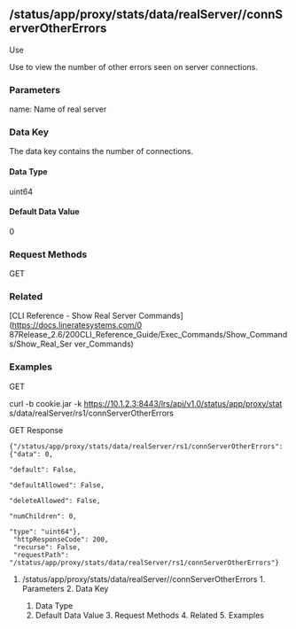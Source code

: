 ## /status/app/proxy/stats/data/realServer/<name>/connServerOtherErrors

Use

Use to view the number of other errors seen on server connections.

### Parameters

name: Name of real server

### Data Key

The data key contains the number of connections.

#### Data Type

uint64

#### Default Data Value

0

### Request Methods

GET

### Related

[CLI Reference - Show Real Server Commands](https://docs.lineratesystems.com/0
87Release_2.6/200CLI_Reference_Guide/Exec_Commands/Show_Commands/Show_Real_Ser
ver_Commands)

### Examples

GET

curl -b cookie.jar -k https://10.1.2.3:8443/lrs/api/v1.0/status/app/proxy/stat
s/data/realServer/rs1/connServerOtherErrors

GET Response

    
    {"/status/app/proxy/stats/data/realServer/rs1/connServerOtherErrors": {"data": 0,
                                                                                 "default": False,
                                                                                 "defaultAllowed": False,
                                                                                 "deleteAllowed": False,
                                                                                 "numChildren": 0,
                                                                                 "type": "uint64"},
     "httpResponseCode": 200,
     "recurse": False,
     "requestPath": "/status/app/proxy/stats/data/realServer/rs1/connServerOtherErrors"}
    

  1. /status/app/proxy/stats/data/realServer/<name>/connServerOtherErrors
    1. Parameters
    2. Data Key
      1. Data Type
      2. Default Data Value
    3. Request Methods
    4. Related
    5. Examples

